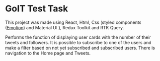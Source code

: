 # GoIT Test Task

This project was made using React, Html, Css (styled components
(<a href="https://emotion.sh/docs/introduction" target="_blank">Emotion</a>) and
Material UI ), Redux Toolkit and RTK Query.

Performs the function of displaying user cards with the number of their tweets
and followers. It is possible to subscribe to one of the users and make a filter
based on not yet subscribed and subscribed users. There is navigation to the
Home page and Tweets.
